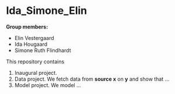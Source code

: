 # Ida_Simone_Elin

**Group members:**
- Elin Vestergaard
- Ida Hougaard
- Simone Ruth Flindhardt

This repository contains  
1. Inaugural project. 
2. Data project. We fetch data from **source x** on **y** and show that ...
3. Model project. We model ...
